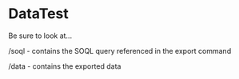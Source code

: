 # DataTest
Be sure to look at...

/soql - contains the SOQL query referenced in the export command

/data - contains the exported data


